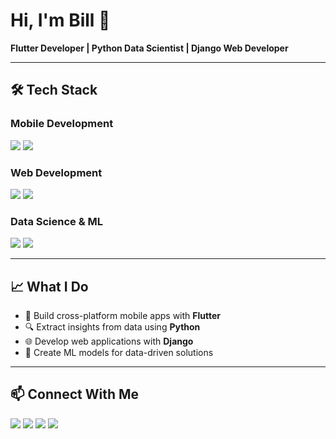 # Hi, I'm Bill 👋

**Flutter Developer | Python Data Scientist | Django Web Developer**

---

## 🛠️ Tech Stack

### Mobile Development
<img src="https://img.shields.io/badge/Flutter-02569B?style=for-the-badge&logo=flutter&logoColor=white" /> <img src="https://img.shields.io/badge/Firebase-FFCA28?style=for-the-badge&logo=firebase&logoColor=black" />

### Web Development  
<img src="https://img.shields.io/badge/Django-092E20?style=for-the-badge&logo=django&logoColor=white" /> <img src="https://img.shields.io/badge/Python-3776AB?style=for-the-badge&logo=python&logoColor=white" />

### Data Science & ML
<img src="https://img.shields.io/badge/Python-3776AB?style=for-the-badge&logo=python&logoColor=white" /> <img src="https://img.shields.io/badge/Machine_Learning-FF6F00?style=for-the-badge&logo=tensorflow&logoColor=white" />

---

## 📈 What I Do
- 📱 Build cross-platform mobile apps with **Flutter**
- 🔍 Extract insights from data using **Python**  
- 🌐 Develop web applications with **Django**
- 🤖 Create ML models for data-driven solutions

---

## 📫 Connect With Me

<a href="https://www.linkedin.com/in/bill-edwin-ogwal/"><img src="https://img.shields.io/badge/LinkedIn-0077B5?style=for-the-badge&logo=linkedin&logoColor=white" /></a>
<a href="mailto:beofr3spirit@gmail.com"><img src="https://img.shields.io/badge/Email-D14836?style=for-the-badge&logo=gmail&logoColor=white" /></a>
<a href="https://twitter.com/beo_fr3spirit"><img src="https://img.shields.io/badge/Twitter-1DA1F2?style=for-the-badge&logo=twitter&logoColor=white" /></a>
<a href="https://instagram.com/edwin_b.o"><img src="https://img.shields.io/badge/Instagram-E4405F?style=for-the-badge&logo=instagram&logoColor=white" /></a>
